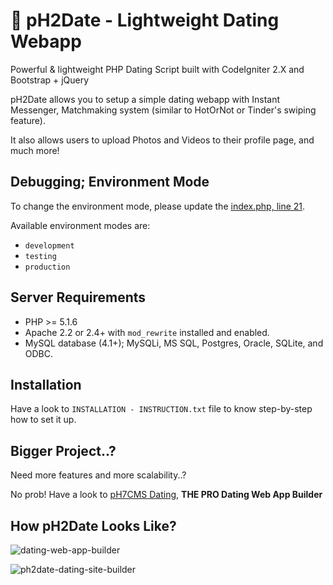 # 💖 pH2Date - Lightweight Dating Webapp

Powerful & lightweight PHP Dating Script built with CodeIgniter 2.X and Bootstrap + jQuery

pH2Date allows you to setup a simple dating webapp with Instant Messenger, Matchmaking system (similar to HotOrNot or Tinder's swiping feature).

It also allows users to upload Photos and Videos to their profile page, and much more!


## Debugging; Environment Mode

To change the environment mode, please update the [index.php, line 21](https://github.com/IDzUp/pH2Date/blob/5a8fa89e4c1b7d08e40357a62f1284672c2a20c6/index.php#L21).

Available environment modes are:
* `development`
* `testing`
* `production`


## Server Requirements

* PHP >= 5.1.6
* Apache 2.2 or 2.4+ with `mod_rewrite` installed and enabled.
* MySQL database (4.1+); MySQLi, MS SQL, Postgres, Oracle, SQLite, and ODBC.


## Installation

Have a look to `INSTALLATION - INSTRUCTION.txt` file to know step-by-step how to set it up.


## Bigger Project..?

Need more features and more scalability..?

No prob! Have a look to [pH7CMS Dating](https://ph7cms.com/get/), **THE PRO Dating Web App Builder**


## How pH2Date Looks Like?

![dating-web-app-builder](https://user-images.githubusercontent.com/1325411/28043209-c26bb4d8-65c8-11e7-935d-585aad48293f.png)

![ph2date-dating-site-builder](https://user-images.githubusercontent.com/1325411/28043208-c2697010-65c8-11e7-86fb-df24764f6ff4.png)
